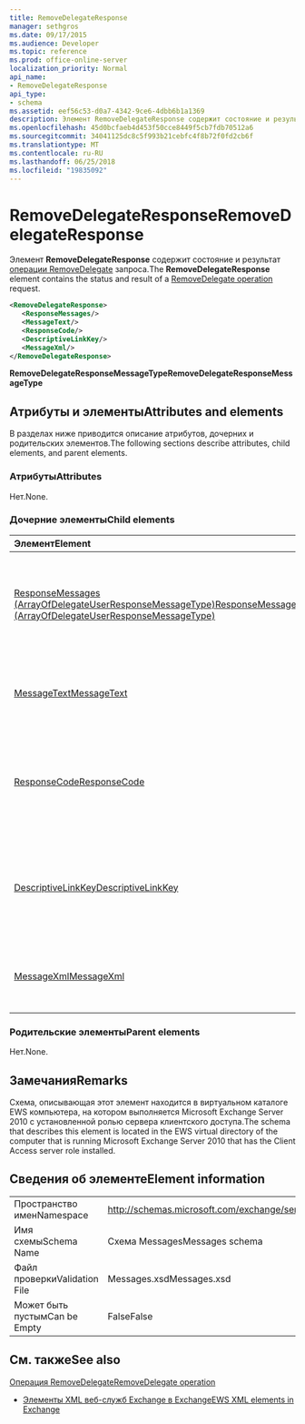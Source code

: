 ```yaml
---
title: RemoveDelegateResponse
manager: sethgros
ms.date: 09/17/2015
ms.audience: Developer
ms.topic: reference
ms.prod: office-online-server
localization_priority: Normal
api_name:
- RemoveDelegateResponse
api_type:
- schema
ms.assetid: eef56c53-d0a7-4342-9ce6-4dbb6b1a1369
description: Элемент RemoveDelegateResponse содержит состояние и результат операции запроса RemoveDelegate.
ms.openlocfilehash: 45d0bcfaeb4d453f50cce8449f5cb7fdb70512a6
ms.sourcegitcommit: 34041125dc8c5f993b21cebfc4f8b72f0fd2cb6f
ms.translationtype: MT
ms.contentlocale: ru-RU
ms.lasthandoff: 06/25/2018
ms.locfileid: "19835092"
---
```

# <a name="removedelegateresponse"></a><span data-ttu-id="38da2-103">RemoveDelegateResponse</span><span class="sxs-lookup"><span data-stu-id="38da2-103">RemoveDelegateResponse</span></span>

<span data-ttu-id="38da2-104">Элемент **RemoveDelegateResponse** содержит состояние и результат [операции RemoveDelegate](removedelegate-operation.md) запроса.</span><span class="sxs-lookup"><span data-stu-id="38da2-104">The **RemoveDelegateResponse** element contains the status and result of a [RemoveDelegate operation](removedelegate-operation.md) request.</span></span> 
  
```xml
<RemoveDelegateResponse>
   <ResponseMessages/>
   <MessageText/>
   <ResponseCode/>
   <DescriptiveLinkKey/>
   <MessageXml/>
</RemoveDelegateResponse>
```

 <span data-ttu-id="38da2-105">**RemoveDelegateResponseMessageType**</span><span class="sxs-lookup"><span data-stu-id="38da2-105">**RemoveDelegateResponseMessageType**</span></span>
## <a name="attributes-and-elements"></a><span data-ttu-id="38da2-106">Атрибуты и элементы</span><span class="sxs-lookup"><span data-stu-id="38da2-106">Attributes and elements</span></span>

<span data-ttu-id="38da2-107">В разделах ниже приводится описание атрибутов, дочерних и родительских элементов.</span><span class="sxs-lookup"><span data-stu-id="38da2-107">The following sections describe attributes, child elements, and parent elements.</span></span>
  
### <a name="attributes"></a><span data-ttu-id="38da2-108">Атрибуты</span><span class="sxs-lookup"><span data-stu-id="38da2-108">Attributes</span></span>

<span data-ttu-id="38da2-109">Нет.</span><span class="sxs-lookup"><span data-stu-id="38da2-109">None.</span></span>
  
### <a name="child-elements"></a><span data-ttu-id="38da2-110">Дочерние элементы</span><span class="sxs-lookup"><span data-stu-id="38da2-110">Child elements</span></span>

|<span data-ttu-id="38da2-111">**Элемент**</span><span class="sxs-lookup"><span data-stu-id="38da2-111">**Element**</span></span>|<span data-ttu-id="38da2-112">**Описание**</span><span class="sxs-lookup"><span data-stu-id="38da2-112">**Description**</span></span>|
|:-----|:-----|
|[<span data-ttu-id="38da2-113">ResponseMessages (ArrayOfDelegateUserResponseMessageType)</span><span class="sxs-lookup"><span data-stu-id="38da2-113">ResponseMessages (ArrayOfDelegateUserResponseMessageType)</span></span>](responsemessages-arrayofdelegateuserresponsemessagetype.md) <br/> |<span data-ttu-id="38da2-114">Содержит сообщения ответа на запрос управления delegate веб-служб Exchange.</span><span class="sxs-lookup"><span data-stu-id="38da2-114">Contains the response messages for an Exchange Web Services delegate management request.</span></span>  <br/> |
|[<span data-ttu-id="38da2-115">MessageText</span><span class="sxs-lookup"><span data-stu-id="38da2-115">MessageText</span></span>](messagetext.md) <br/> |<span data-ttu-id="38da2-116">Предоставляет текстовое описание состояния ответа.</span><span class="sxs-lookup"><span data-stu-id="38da2-116">Provides a text description of the status of the response.</span></span>  <br/> |
|[<span data-ttu-id="38da2-117">ResponseCode</span><span class="sxs-lookup"><span data-stu-id="38da2-117">ResponseCode</span></span>](responsecode.md) <br/> |<span data-ttu-id="38da2-118">Содержит код ошибки, которая идентифицирует ошибку, с которым возникла запроса.</span><span class="sxs-lookup"><span data-stu-id="38da2-118">Provides an error code that identifies the specific error that the request encountered.</span></span>  <br/> |
|[<span data-ttu-id="38da2-119">DescriptiveLinkKey</span><span class="sxs-lookup"><span data-stu-id="38da2-119">DescriptiveLinkKey</span></span>](descriptivelinkkey.md) <br/> |<span data-ttu-id="38da2-120">В настоящее время неиспользуемых и зарезервирован для будущего использования.</span><span class="sxs-lookup"><span data-stu-id="38da2-120">Currently unused and is reserved for future use.</span></span> <span data-ttu-id="38da2-121">Он содержит значение 0.</span><span class="sxs-lookup"><span data-stu-id="38da2-121">It contains a value of 0.</span></span>  <br/> |
|[<span data-ttu-id="38da2-122">MessageXml</span><span class="sxs-lookup"><span data-stu-id="38da2-122">MessageXml</span></span>](messagexml.md) <br/> |<span data-ttu-id="38da2-123">Предоставляет дополнительные сведения об ошибке ответа.</span><span class="sxs-lookup"><span data-stu-id="38da2-123">Provides additional error response information.</span></span>  <br/> |
   
### <a name="parent-elements"></a><span data-ttu-id="38da2-124">Родительские элементы</span><span class="sxs-lookup"><span data-stu-id="38da2-124">Parent elements</span></span>

<span data-ttu-id="38da2-125">Нет.</span><span class="sxs-lookup"><span data-stu-id="38da2-125">None.</span></span>
  
## <a name="remarks"></a><span data-ttu-id="38da2-126">Замечания</span><span class="sxs-lookup"><span data-stu-id="38da2-126">Remarks</span></span>

<span data-ttu-id="38da2-127">Схема, описывающая этот элемент находится в виртуальном каталоге EWS компьютера, на котором выполняется Microsoft Exchange Server 2010 с установленной ролью сервера клиентского доступа.</span><span class="sxs-lookup"><span data-stu-id="38da2-127">The schema that describes this element is located in the EWS virtual directory of the computer that is running Microsoft Exchange Server 2010 that has the Client Access server role installed.</span></span>
  
## <a name="element-information"></a><span data-ttu-id="38da2-128">Сведения об элементе</span><span class="sxs-lookup"><span data-stu-id="38da2-128">Element information</span></span>

|||
|:-----|:-----|
|<span data-ttu-id="38da2-129">Пространство имен</span><span class="sxs-lookup"><span data-stu-id="38da2-129">Namespace</span></span>  <br/> |http://schemas.microsoft.com/exchange/services/2006/messages  <br/> |
|<span data-ttu-id="38da2-130">Имя схемы</span><span class="sxs-lookup"><span data-stu-id="38da2-130">Schema Name</span></span>  <br/> |<span data-ttu-id="38da2-131">Схема Messages</span><span class="sxs-lookup"><span data-stu-id="38da2-131">Messages schema</span></span>  <br/> |
|<span data-ttu-id="38da2-132">Файл проверки</span><span class="sxs-lookup"><span data-stu-id="38da2-132">Validation File</span></span>  <br/> |<span data-ttu-id="38da2-133">Messages.xsd</span><span class="sxs-lookup"><span data-stu-id="38da2-133">Messages.xsd</span></span>  <br/> |
|<span data-ttu-id="38da2-134">Может быть пустым</span><span class="sxs-lookup"><span data-stu-id="38da2-134">Can be Empty</span></span>  <br/> |<span data-ttu-id="38da2-135">False</span><span class="sxs-lookup"><span data-stu-id="38da2-135">False</span></span>  <br/> |
   
## <a name="see-also"></a><span data-ttu-id="38da2-136">См. также</span><span class="sxs-lookup"><span data-stu-id="38da2-136">See also</span></span>



[<span data-ttu-id="38da2-137">Операция RemoveDelegate</span><span class="sxs-lookup"><span data-stu-id="38da2-137">RemoveDelegate operation</span></span>](removedelegate-operation.md)


- [<span data-ttu-id="38da2-138">Элементы XML веб-служб Exchange в Exchange</span><span class="sxs-lookup"><span data-stu-id="38da2-138">EWS XML elements in Exchange</span></span>](ews-xml-elements-in-exchange.md)

